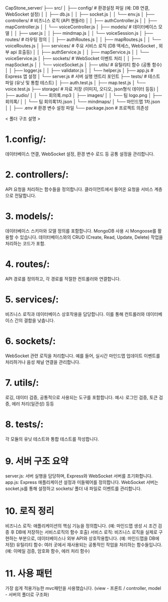 CapStone_server/
├── src/
│   ├── config/            # 환경설정 파일 (예: DB 연결, WebSocket 설정)
│   │   ├── db.js
│   │   ├── socket.js
│   │   └── env.js
│   ├── controllers/       # 비즈니스 로직 (API 핸들러)
│   │   ├── authController.js
│   │   ├── mapController.js
│   │   └── voiceController.js
│   ├── models/            # 데이터베이스 모델
│   │   ├── user.js
│   │   ├── mindmap.js
│   │   └── voiceSession.js
│   ├── routes/            # 라우팅 정의
│   │   ├── authRoutes.js
│   │   ├── mapRoutes.js
│   │   └── voiceRoutes.js
│   ├── services/          # 주요 서비스 로직 (DB 액세스, WebSocket , 외부 api 호출등)
│   │   ├── authService.js
│   │   ├── mapService.js
│   │   └── voiceService.js
│   ├── sockets/           # WebSocket 이벤트 처리
│   │   ├── mapSocket.js
│   │   └── voiceSocket.js
│   ├── utils/             # 유틸리티 함수 (공통 함수)
│   │   ├── logger.js
│   │   ├── validator.js
│   │   └── helper.js
│   ├── app.js             # Express 앱 설정
│   └── server.js          # 서버 실행 엔트리 포인트
├── tests/                 # 테스트 파일 (유닛 및 통합 테스트)
│   ├── auth.test.js
│   ├── map.test.js
│   └── voice.test.js
├── storage/               # 자료 저장 (이미지, 오디오, json형식 데이터 등등)
│   ├── audio/
│   │   └── 회의록.mp3
│   ├── images/
│   │   └── 팀 logo.png
│   ├── 회의록/
│   │   └── 팀 회의록1차.json
│   └── mindmaps/
│       └── 마인드맵 1차.json
│
│
├── .env                 # 환경 변수 설정 파일
└── package.json         # 프로젝트 의존성




< 폴더 구조 설명 >

# 1.config/:
데이터베이스 연결, WebSocket 설정, 환경 변수 로드 등 공통 설정을 관리합니다.

# 2. controllers/:
API 요청을 처리하는 함수들을 정의합니다. 클라이언트에서 들어온 요청을 서비스 계층으로 전달합니다.

# 3. models/:
데이터베이스 스키마와 모델 정의를 포함합니다. MongoDB 사용 시 Mongoose를 활용할 수 있습니다.
데이터베이스와의 CRUD (Create, Read, Update, Delete) 작업을 처리하는 코드가 포함.

# 4. routes/:
API 경로를 정의하고, 각 경로를 적절한 컨트롤러와 연결합니다.

# 5. services/:
비즈니스 로직과 데이터베이스 상호작용을 담당합니다. 이를 통해 컨트롤러와 데이터베이스 간의 결합을 낮춥니다.

# 6. sockets/:
WebSocket 관련 로직을 처리합니다. 예를 들어, 실시간 마인드맵 업데이트 이벤트를 처리하거나 음성 채널 연결을 관리합니다.

# 7. utils/:
로깅, 데이터 검증, 공통적으로 사용되는 도구를 포함합니다.
예시: 로그인 검증, 토큰 검증, 에러 처리(일관성) 등등

# 8. tests/:
각 모듈의 유닛 테스트와 통합 테스트를 작성합니다.



# 9. 서버 구조 요약
  server.js: 서버 실행을 담당하며, Express와 WebSocket 서버를 초기화합니다.
  app.js: Express 애플리케이션 설정과 미들웨어를 정의합니다.
  WebSocket 서버는 socket.js를 통해 설정하고 sockets/ 폴더 내 파일로 이벤트를 관리합니다.

# 10. 로직 정리

  비즈니스 로직: 애플리케이션의 핵심 기능을 정의합니다. (예: 마인드맵 생성 시 조건 검증 후 DB에 저장하는 서비스로직의 함수 호출)
  서비스 로직: 비즈니스 로직을 실제로 구현하는 부분으로, 데이터베이스나 외부 API와 상호작용합니다. (예: 마인드맵을 DB에 저장)
  유틸리티 함수: 여러 곳에서 재사용되는 공통적인 작업을 처리하는 함수들입니다. (예: 이메일 검증, 암호화 함수, 에러 처리 함수)

# 11. 사용 패턴
  가장 쉽게 적용가능한 mvc패턴을 사용했습니다. (view - 프론트 / controller, model - 서버의 폴더로 구조화)
